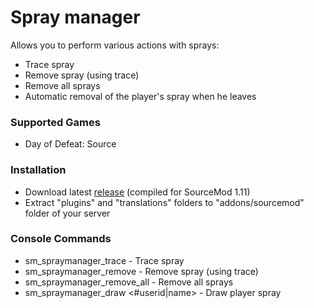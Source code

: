 # Spray manager

Allows you to perform various actions with sprays:

* Trace spray
* Remove spray (using trace)
* Remove all sprays
* Automatic removal of the player's spray when he leaves

### Supported Games

* Day of Defeat: Source

### Installation

* Download latest [release](https://github.com/dronelektron/spray-manager/releases) (compiled for SourceMod 1.11)
* Extract "plugins" and "translations" folders to "addons/sourcemod" folder of your server

### Console Commands

* sm_spraymanager_trace - Trace spray
* sm_spraymanager_remove - Remove spray (using trace)
* sm_spraymanager_remove_all - Remove all sprays
* sm_spraymanager_draw <#userid|name> - Draw player spray
